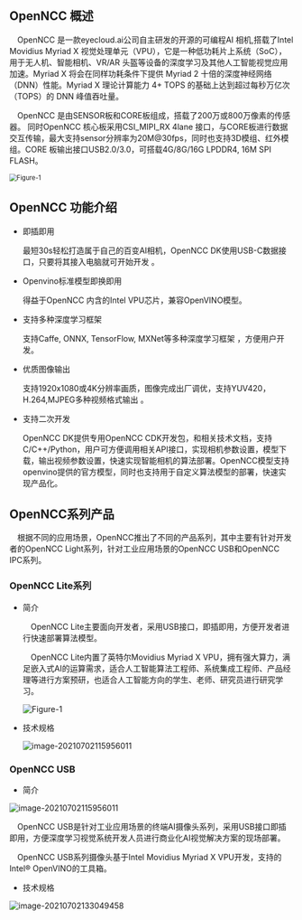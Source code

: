## OpenNCC 概述
&emsp;OpenNCC 是一款eyecloud.ai公司自主研发的开源的可编程AI 相机,搭载了Intel Movidius Myriad X 视觉处理单元（VPU），它是一种低功耗片上系统（SoC），用于无人机、智能相机、VR/AR 头盔等设备的深度学习及其他人工智能视觉应用加速。Myriad X 将会在同样功耗条件下提供 Myriad 2 十倍的深度神经网络（DNN）性能。Myriad X 理论计算能力 4+ TOPS 的基础上达到超过每秒万亿次（TOPS）的 DNN 峰值吞吐量。 

&emsp;OpenNCC 是由SENSOR板和CORE板组成，搭载了200万或800万像素的传感器。 同时OpenNCC 核心板采用CSI_MIPI_RX 4lane 接口，与CORE板进行数据交互传输，最大支持sensor分辨率为20M@30fps，同时也支持3D模组、红外模组。CORE 板输出接口USB2.0/3.0，可搭载4G/8G/16G LPDDR4, 16M SPI FLASH。 

  <img src="/openncc/docimg/ch/HardwareF_1.png" alt="Figure-1" style="zoom:80%;" />

## OpenNCC 功能介绍  
* 即插即用  

  最短30s轻松打造属于自己的百变AI相机，OpenNCC DK使用USB-C数据接口，只要将其接入电脑就可开始开发 。

* Openvino标准模型即换即用  

  得益于OpenNCC 内含的Intel VPU芯片，兼容OpenVINO模型。

* 支持多种深度学习框架  

  支持Caffe, ONNX, TensorFlow, MXNet等多种深度学习框架 ，方便用户开发。

* 优质图像输出  

  支持1920x1080或4K分辨率画质，图像完成出厂调优，支持YUV420，H.264,MJPEG多种视频格式输出  。

* 支持二次开发  

  OpenNCC DK提供专用OpenNCC CDK开发包，和相关技术文档，支持C/C++/Python，用户可方便调用相关API接口，实现相机参数设置，模型下载，输出视频参数设置，快速实现智能相机的算法部署。OpenNCC模型支持openvino提供的官方模型，同时也支持用于自定义算法模型的部署，快速实现产品化。   

## OpenNCC系列产品

&emsp;根据不同的应用场景，OpenNCC推出了不同的产品系列，其中主要有针对开发者的OpenNCC Light系列，针对工业应用场景的OpenNCC USB和OpenNCC IPC系列。

### OpenNCC Lite系列

* 简介

  &emsp;OpenNCC Lite主要面向开发者，采用USB接口，即插即用，方便开发者进行快速部署算法模型。

  &emsp;OpenNCC Lite内置了英特尔Movidius Myriad X VPU，拥有强大算力，满足嵌入式AI的运算需求，适合人工智能算法工程师、系统集成工程师、产品经理等进行方案预研，也适合人工智能方向的学生、老师、研究员进行研究学习。

  ![Figure-1](/openncc/docimg/ch/OpenNCC_Lite2.png)

* 技术规格

  ![image-20210702115956011](/openncc/docimg/ch/OpenLiteguige.png)

### OpenNCC USB

* 简介

![image-20210702115956011](/openncc/docimg/ch/OpenNccUsb.png)

&emsp;OpenNCC USB是针对工业应用场景的终端AI摄像头系列，采用USB接口即插即用，方便深度学习视觉系统开发人员进行商业化AI视觉解决方案的现场部署。

&emsp;OpenNCC USB系列摄像头基于Intel Movidius Myriad X VPU开发，支持的Intel® OpenVINO的工具箱。

* 技术规格

![image-20210702133049458](/openncc/docimg/ch/OpenUSBguige.png)

